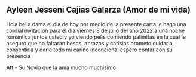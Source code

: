 ## Ayleen Jesseni Cajias Galarza (Amor de mi vida)
Hola bella dama el dia de hoy por medio de la presente carta le hago una cordial invitacion para el dia 
viernes 8 de julio del año 2022 a una noche romantica juntos usted y yo viendo pelis
comiendo palimitas en la cual le aseguro que no faltaran besos, abrazos y carisias 
prometo cuidarla, consentirla y darle todo mi cariño inconcional espero contar con su presencia 

Att.- Su Novio que la ama mucho muchisimo 
